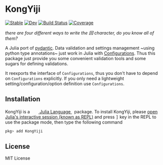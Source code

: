 # KongYiji

[![Stable](https://img.shields.io/badge/docs-stable-blue.svg)](https://Roger-luo.github.io/KongYiji.jl/stable)
[![Dev](https://img.shields.io/badge/docs-dev-blue.svg)](https://Roger-luo.github.io/KongYiji.jl/dev)
[![Build Status](https://github.com/Roger-luo/KongYiji.jl/workflows/CI/badge.svg)](https://github.com/Roger-luo/KongYiji.jl/actions)
[![Coverage](https://codecov.io/gh/Roger-luo/KongYiji.jl/branch/master/graph/badge.svg)](https://codecov.io/gh/Roger-luo/KongYiji.jl)

*there are four different ways to write the 回 character, do you know all of them?*

A Julia port of [pydantic](https://pydantic-docs.helpmanual.io/).
Data validation and settings management ~using python type annotations~ just work in Julia with [Configurations](https://Roger-luo.github.io/Configurations.jl). Thus this package just provide you some convenient validation tools and some sugars for defining validations. 

It reexports the interface of `Configurations`, thus you don't have to depend on `Configurations` explicitly. If you only need a lightweight setting/configuration/option definition use `Configurations`.

## Installation

<p>
KongYiji is a &nbsp;
    <a href="https://julialang.org">
        <img src="https://raw.githubusercontent.com/JuliaLang/julia-logo-graphics/master/images/julia.ico" width="16em">
        Julia Language
    </a>
    &nbsp; package. To install KongYiji,
    please <a href="https://docs.julialang.org/en/v1/manual/getting-started/">open
    Julia's interactive session (known as REPL)</a> and press <kbd>]</kbd> key in the REPL to use the package mode, then type the following command
</p>

```julia
pkg> add KongYiji
```

## License

MIT License
